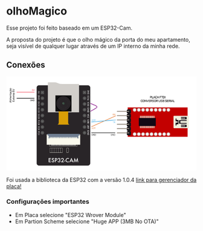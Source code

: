 # olhoMagico

Esse projeto foi feito baseado em um ESP32-Cam.

A proposta do projeto é que o olho mágico da porta do meu apartamento, seja visível de qualquer lugar através de um IP interno da minha rede.

## Conexões
![Pinagem para upload no esp32-cam](docs/ftdi-esp32-pinagem.png)

Foi usada a biblioteca da ESP32 com a versão 1.0.4
[link para gerenciador da placa!](https://dl.espressif.com/dl/package_esp32_index.json)

### Configurações importantes
 - Em Placa selecione "ESP32 Wrover Module"
 - Em Partion Scheme selecione "Huge APP (3MB No OTA)"

